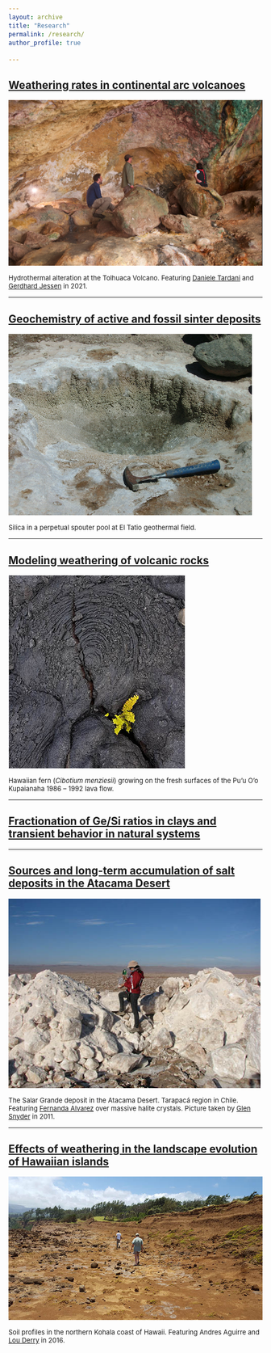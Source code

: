 ```yaml
---
layout: archive
title: "Research"
permalink: /research/
author_profile: true

---
```

<h2><b><a href="https://aliperezfodich.github.io/research/subduction-weathering">Weathering rates in continental arc volcanoes</a></b></h2> 

<img style="float: center;" src="/images/tolhuaca-cave-small.png" style="width:500px;">
<p style="font-size:small">Hydrothermal alteration at the Tolhuaca Volcano. Featuring <a href="https://www.researchgate.net/profile/Daniele-Tardani">Daniele Tardani</a> and <a href="https://www.researchgate.net/profile/Gerdhard-Jessen">Gerdhard Jessen</a> in 2021.</p> 

----
<h2><b><a href="https://aliperezfodich.github.io/research/silica">Geochemistry of active and fossil sinter deposits</a></b></h2> 

<img style="float: center;" src="/images/tatio-ps-small.png" style="width:500px;">
<p style="font-size:small">Silica in a perpetual spouter pool at El Tatio geothermal field.</p> 

----
<h2><b><a href="https://aliperezfodich.github.io/research/volcanic-weathering">Modeling weathering of volcanic rocks</a></b></h2> 

<img style="float: center;" src="/images/basalt-fern-small.png" style="width:300px;">
<p style="font-size:small">Hawaiian fern (<i>Cibotium menziesii</i>) growing on the fresh surfaces of the Pu’u O’o Kupaianaha 1986 – 1992 lava flow.</p>

----
<h2><b><a href="https://aliperezfodich.github.io/research/GeSi-clays">Fractionation of Ge/Si ratios in clays and transient behavior in natural systems</a></b></h2> 

----
<h2><b><a href="https://aliperezfodich.github.io/research/Atacama-nitrates">Sources and long-term accumulation of salt deposits in the Atacama Desert</a></b></h2> 

<img style="float: center;" src="/images/fernanda-atacama.JPG">
<p style="font-size:small">The Salar Grande deposit in the Atacama Desert. Tarapacá region in Chile. Featuring <a href="https://fcqudec.cl/nuestro-personal/dra-fernanda-alvarez-amado/">Fernanda Alvarez</a> over massive halite crystals. Picture taken by <a href="https://researchmap.jp/glen_snyder/?lang=english">Glen Snyder</a> in 2011.</p>

----
<h2><b><a href="https://aliperezfodich.github.io/research/Hawaii-landscape">Effects of weathering in the landscape evolution of Hawaiian islands</a></b></h2> 

<img style="float: center;" src="/images/research2.jpg">
<p style="font-size:small">Soil profiles in the northern Kohala coast of Hawaii. Featuring Andres Aguirre and <a href="http://www.geo.cornell.edu/eas/PeoplePlaces/Faculty/derry-new/index.html">Lou Derry</a> in  2016.</p>






